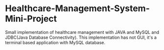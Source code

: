 # Healthcare-Management-System-Mini-Project
Small implementation of healthcare management with JAVA and MySQL and JDBC(Java Database Connectivity). This implementation has not GUI, it's a terminal based application with MySQL database.
